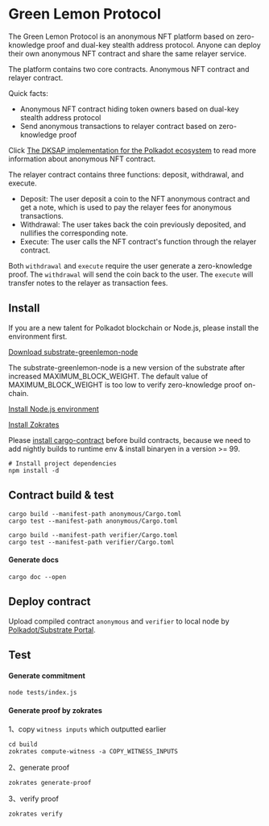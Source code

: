 # Green Lemon Protocol

The Green Lemon Protocol is an anonymous NFT platform based on zero-knowledge proof and dual-key stealth address protocol. Anyone can deploy their own anonymous NFT contract and share the same relayer service.

The platform contains two core contracts. Anonymous NFT contract and relayer contract.

Quick facts:
* Anonymous NFT contract hiding token owners based on dual-key stealth address protocol
* Send anonymous transactions to relayer contract based on zero-knowledge proof

Click [The DKSAP implementation for the Polkadot ecosystem](https://github.com/GreenLemonProtocol/dksap-polkadot) to read more information about anonymous NFT contract.

The relayer contract contains three functions: deposit, withdrawal, and execute.

* Deposit: The user deposit a coin to the NFT anonymous contract and get a note, which is used to pay the relayer fees for anonymous transactions.
* Withdrawal: The user takes back the coin previously deposited, and nullifies the corresponding note. 
* Execute: The user calls the NFT contract's function through the relayer contract.

Both `withdrawal` and `execute` require the user generate a zero-knowledge proof. The `withdrawal` will send the coin back to the user. The `execute` will transfer notes to the relayer as transaction fees.

## Install
If you are a new talent for Polkadot blockchain or Node.js, please install the environment first.

[Download substrate-greenlemon-node](https://github.com/GreenLemonProtocol/substrate-contracts-node/releases)

The substrate-greenlemon-node is a new version of the substrate after increased MAXIMUM_BLOCK_WEIGHT. The default value of MAXIMUM_BLOCK_WEIGHT is too low to verify zero-knowledge proof on-chain.

[Install Node.js environment](https://nodejs.org/en/download/)

[Install Zokrates](https://zokrates.github.io/gettingstarted.html)

Please [install cargo-contract](https://github.com/paritytech/cargo-contract) before build contracts, because we need to add nightly builds to runtime env & install binaryen in a version >= 99.


```
# Install project dependencies
npm install -d
```

## Contract build & test

```
cargo build --manifest-path anonymous/Cargo.toml
cargo test --manifest-path anonymous/Cargo.toml

cargo build --manifest-path verifier/Cargo.toml
cargo test --manifest-path verifier/Cargo.toml
```

#### Generate docs

```
cargo doc --open
```

## Deploy contract

Upload compiled contract `anonymous` and `verifier` to local node by [Polkadot/Substrate Portal](https://polkadot.js.org/apps/#/explorer).

## Test
#### Generate commitment

```
node tests/index.js
```

#### Generate proof by zokrates

1、copy `witness inputs` which outputted earlier

```
cd build
zokrates compute-witness -a COPY_WITNESS_INPUTS
```

2、generate proof

```
zokrates generate-proof
```

3、verify proof

```
zokrates verify
```